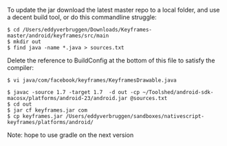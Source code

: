 
To update the jar download the latest master repo to a local folder, and use a decent build tool,
or do this commandline struggle:

```
$ cd /Users/eddyverbruggen/Downloads/Keyframes-master/android/keyframes/src/main
$ mkdir out
$ find java -name *.java > sources.txt
```

Delete the reference to BuildConfig at the bottom of this file to satisfy the compiler:

```
$ vi java/com/facebook/keyframes/KeyframesDrawable.java
```

```
$ javac -source 1.7 -target 1.7  -d out -cp ~/Toolshed/android-sdk-macosx/platforms/android-23/android.jar @sources.txt
$ cd out
$ jar cf keyframes.jar com
$ cp keyframes.jar /Users/eddyverbruggen/sandboxes/nativescript-keyframes/platforms/android/
```

Note: hope to use gradle on the next version
